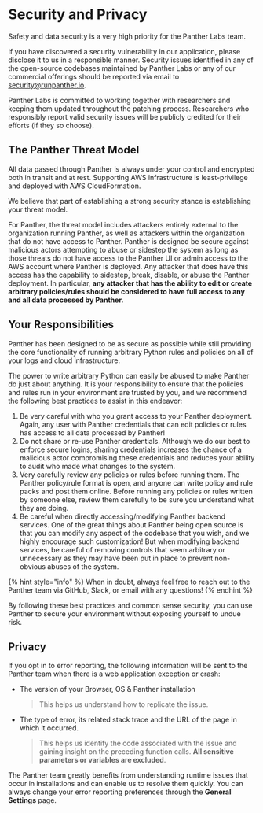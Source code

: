 # Security and Privacy

Safety and data security is a very high priority for the Panther Labs team.

If you have discovered a security vulnerability in our application, please disclose it to us in a responsible manner. Security issues identified in any of the open-source codebases maintained by Panther Labs or any of our commercial offerings should be reported via email to [security@runpanther.io](mailto:security@runpanther.io).

Panther Labs is committed to working together with researchers and keeping them updated throughout the patching process. Researchers who responsibly report valid security issues will be publicly credited for their efforts \(if they so choose\).

## The Panther Threat Model

All data passed through Panther is always under your control and encrypted both in transit and at rest. Supporting AWS infrastructure is least-privilege and deployed with AWS CloudFormation.

We believe that part of establishing a strong security stance is establishing your threat model.

For Panther, the threat model includes attackers entirely external to the organization running Panther, as well as attackers within the organization that do not have access to Panther. Panther is designed be secure against malicious actors attempting to abuse or sidestep the system as long as those threats do not have access to the Panther UI or admin access to the AWS account where Panther is deployed. Any attacker that does have this access has the capability to sidestep, break, disable, or abuse the Panther deployment. In particular, **any attacker that has the ability to edit or create arbitrary policies/rules should be considered to have full access to any and all data processed by Panther.**

## Your Responsibilities

Panther has been designed to be as secure as possible while still providing the core functionality of running arbitrary Python rules and policies on all of your logs and cloud infrastructure.

The power to write arbitrary Python can easily be abused to make Panther do just about anything. It is your responsibility to ensure that the policies and rules run in your environment are trusted by you, and we recommend the following best practices to assist in this endeavor:

1. Be very careful with who you grant access to your Panther deployment. Again, any user with Panther credentials that can edit policies or rules has access to all data processed by Panther!
2. Do not share or re-use Panther credentials. Although we do our best to enforce secure logins, sharing credentials increases the chance of a malicious actor compromising these credentials and reduces your ability to audit who made what changes to the system.
3. Very carefully review any policies or rules before running them. The Panther policy/rule format is open, and anyone can write policy and rule packs and post them online. Before running any policies or rules written by someone else, review them carefully to be sure you understand what they are doing.
4. Be careful when directly accessing/modifying Panther backend services. One of the great things about Panther being open source is that you can modify any aspect of the codebase that you wish, and we highly encourage such customization! But when modifying backend services, be careful of removing controls that seem arbitrary or unnecessary as they may have been put in place to prevent non-obvious abuses of the system.

{% hint style="info" %}
When in doubt, always feel free to reach out to the Panther team via GitHub, Slack, or email with any questions!
{% endhint %}

By following these best practices and common sense security, you can use Panther to secure your environment without exposing yourself to undue risk.

## Privacy

If you opt in to error reporting, the following information will be sent to the Panther team when there is a web application exception or crash:

* The version of your Browser, OS & Panther installation

  > This helps us understand how to replicate the issue.

* The type of error, its related stack trace and the URL of the page in which it occurred.

  > This helps us identify the code associated with the issue and gaining insight on the preceding function calls. **All sensitive parameters or variables are excluded**.

The Panther team greatly benefits from understanding runtime issues that occur in installations and can enable us to resolve them quickly. You can always change your error reporting preferences through the **General Settings** page.

